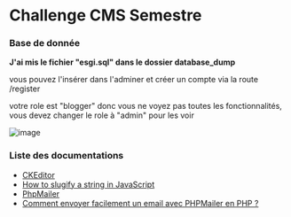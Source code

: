 <h1> Challenge CMS Semestre</h1>

<h3>Base de donnée</h3>
 <strong>J'ai mis le fichier "esgi.sql" dans le dossier database_dump</strong>
 <p>vous pouvez l'insérer dans l'adminer et créer un compte via la route /register </p>
 <p>votre role est "blogger" donc vous ne voyez pas toutes les fonctionnalités, vous devez changer le role à "admin" pour les voir </p>

![image](https://github.com/QuangMinh1902/Challenge_ESGI_S2_2023/assets/59959039/8f66fea6-68a2-435a-9140-6a146950356a)


<h3>Liste des documentations</h3>
<ul>
<li><a href ="https://ckeditor.com/" > CKEditor</a></li>
<li><a href ="https://byby.dev/js-slugify-string" >How to slugify a string in JavaScript </a></li>
<li>
<a href ="https://github.com/PHPMailer/PHPMailer/releases" > PhpMailer</a>
</li>
<li>
<a href ="https://analyse-innovation-solution.fr/publication/fr/php/comment-envoyer-un-mail-en-php" > Comment envoyer facilement un email avec PHPMailer en PHP ?</a>
</li>
</ul>

